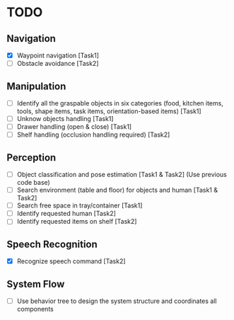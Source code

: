 # TODO

## Navigation
- [x] Waypoint navigation [Task1]
- [ ] Obstacle avoidance [Task2]
 
## Manipulation
- [ ] Identify all the graspable objects in six categories (food, kitchen items, tools, shape items, task items, orientation-based items) [Task1]
- [ ] Unknow objects handling [Task1]
- [ ] Drawer handling (open & close) [Task1]
- [ ] Shelf handling (occlusion handling required) [Task2]

## Perception
- [ ] Object classification and pose estimation [Task1 & Task2] (Use previous code base)
- [ ] Search environment (table and floor) for objects and human [Task1 & Task2]
- [ ] Search free space in tray/container [Task1]
- [ ] Identify requested human [Task2]
- [ ] Identify requested items on shelf [Task2]

## Speech Recognition
- [x] Recognize speech command [Task2]

## System Flow
- [ ] Use behavior tree to design the system structure and coordinates all components
